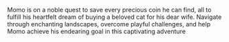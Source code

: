 Momo is on a noble quest to save every precious coin he can find, 
all to fulfill his heartfelt dream of buying a beloved cat for his dear wife. 
Navigate through enchanting landscapes, overcome playful challenges, and help Momo achieve his endearing goal in this captivating adventure
